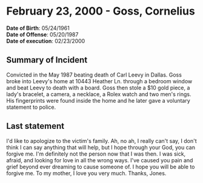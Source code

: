 # February 23, 2000 - Goss, Cornelius

**Date of Birth**: 05/24/1961<br/>
**Date of Offense**: 05/20/1987<br/>
**Date of execution**: 02/23/2000<br/>

## Summary of Incident
Convicted in the May 1987 beating death of Carl Leevy in Dallas. Goss broke into Leevy's home at 10443 Heather Ln. through a bedroom window and beat Leevy to death with a board. Goss then stole a $10 gold piece, a lady's bracelet, a camera, a necklace, a Rolex watch and two men's rings. His fingerprints were found inside the home and he later gave a voluntary statement to police.

## Last statement
I'd like to apologize to the victim's family. Ah, no ah, I really can't say, I don't think I can say anything that will help, but I hope through your God, you can forgive me. I'm definitely not the person now that I was then. I was sick, afraid, and looking for love in all the wrong ways. I've caused you pain and grief beyond ever dreaming to cause someone of. I hope you will be able to forgive me. To my mother, I love you very much. Thanks, Jones.